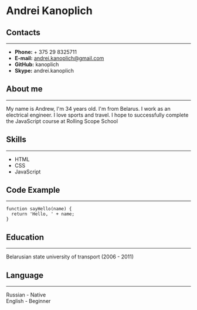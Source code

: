 # **Andrei Kanoplich**
## **Contacts**  
***  
* **Phone:** + 375 29 8325711
* **E-mail:** andrei.kanoplich@gmail.com
* **GitHub:** kanoplich
* **Skype:** andrei.kanoplich
  
## **About me**  
***  
My name is Andrew, I'm 34 years old. I'm from Belarus. I work as an electrical engineer. I love sports and travel. I hope to successfully complete the JavaScript course at Rolling Scope School  
  
## **Skills**  
***  
* HTML
* CSS
* JavaScript
  
## **Code Example**  
***  
```
function sayHello(name) {
  return 'Hello, ' + name;
}
```
  
## **Education**  
***  
Belarusian state university of transport (2006 - 2011)  
  
## **Language**  
***  
Russian - Native  
English - Beginner